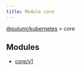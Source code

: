 ```yaml
---
title: Module core
---
```


<a href="../index.html">@pulumi/kubernetes</a> &gt; core


<h2 class="pdoc-module-header">Modules</h2>

* <a href="v1">core/v1</a>

